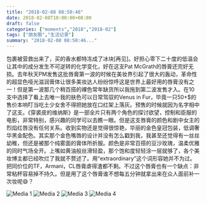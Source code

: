 ```yaml
---
title: "2018-02-08 08:50:46"
date: 2018-02-08T10:00:00+08:00
draft: false
categories: ["moments","2018","2018-02"]
tags: ["朋友圈","生活记录"]
summary: "2018-02-08 08:50:46..."
---
```


包裹被营救出来了，买的香水都特冻成了冰块[再见]。好担心零下二十度的低温会让其中的成分发生不可逆转的化学变化，好在这支Pat McGrath的唇膏还完好无损。去年秋天PM发售这批唇膏第一波的时候在美妆界引起了很大的轰动，革命性的超显色哑光滋润膏体让很多美妆达人纷纷惊呼这是世界上最好用的唇膏没有之一！但是第一波那几个稍百搭的裸色常年缺货所以我拖到第二波发售才入。在10支中选择了看上去唯一我的肤色可以日常驾驭的Venus in Fur，毕竟一只50+$的售价本响叮当吃土少女舍不得把她放在口红架上落灰。预售的时候就因为名字相中了这支。《穿裘皮的维纳斯》是一部全片只有两个角色的探讨欲望，控制和臣服的电影，非常特别，感兴趣的同学可以去瞧一眼。但是这支唇膏的颜色和剧中女主的烈焰红唇没有任何关系。收到实物还是觉得很惊艳，华丽的金色皇冠包装，低调奢华黑金配色。其实那个金色嘴唇的设计并没有怎么戳到我，我甚至还觉得有一丝丝幼稚，但还是被那个纯雾面的膏体所折服。颜色是非常百搭的豆沙玫瑰，温柔优雅的同时气场全开。上嘴如黄油般丝滑轻盈，那个饱和度轻轻涂一层就够了，各个美妆博主都已经吹烂了我就不赘述了。用“extraordinary”这个词形容她并不为过。把同价位的TF，Armani，CL唇膏虐得渣都不剩。不过这个唇膏也有一个缺点：非常粘杯容易掉不持久。但是用了这个唇膏谁不想每五分钟就拿出来在众人面前补一次妆呢😄？

![Media 1](/Moments/photos/2018-02-08/201802080850460.jpg)
![Media 2](/Moments/photos/2018-02-08/201802080850461.jpg)
![Media 3](/Moments/photos/2018-02-08/201802080850462.jpg)
![Media 4](/Moments/photos/2018-02-08/201802080850463.jpg)


